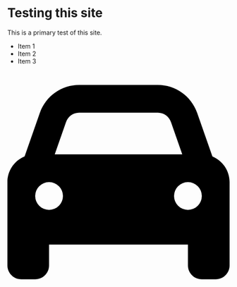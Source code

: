 # Testing this site

This is a primary test of this site.

* Item 1
* Item 2
* Item 3

<svg xmlns="http://www.w3.org/2000/svg" viewBox="0 0 512 512"><path d="M135.2 117.4L109.1 192l293.8 0-26.1-74.6C372.3 104.6 360.2 96 346.6 96L165.4 96c-13.6 0-25.7 8.6-30.2 21.4zM39.6 196.8L74.8 96.3C88.3 57.8 124.6 32 165.4 32l181.2 0c40.8 0 77.1 25.8 90.6 64.3l35.2 100.5c23.2 9.6 39.6 32.5 39.6 59.2l0 144 0 48c0 17.7-14.3 32-32 32l-32 0c-17.7 0-32-14.3-32-32l0-48L96 400l0 48c0 17.7-14.3 32-32 32l-32 0c-17.7 0-32-14.3-32-32l0-48L0 256c0-26.7 16.4-49.6 39.6-59.2zM128 288a32 32 0 1 0 -64 0 32 32 0 1 0 64 0zm288 32a32 32 0 1 0 0-64 32 32 0 1 0 0 64z"/></svg>